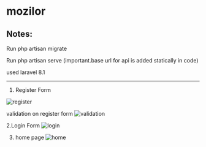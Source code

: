 # mozilor

Notes:
----------------------------------------------------------------------------------------------------

Run php artisan migrate


Run php artisan serve (important.base url for api is added statically in code)

used laravel 8.1

-----------------------------------------------------------------------------------------------------
1. Register Form
 
![register](https://github.com/snehams2020/mozilor/assets/100792178/d68d6658-54ea-4a07-9dac-5e4769e4660e)

validation on register form
![validation](https://github.com/snehams2020/mozilor/assets/100792178/2aa5369b-7468-43f0-82b9-ad135dd69018)


2.Login Form
![login](https://github.com/snehams2020/mozilor/assets/100792178/1e4cf94f-a1b9-4424-a89c-6aae7794ec96)


3. home page
![home](https://github.com/snehams2020/mozilor/assets/100792178/81539fe2-77f6-48f3-a052-0d50615239b5)



